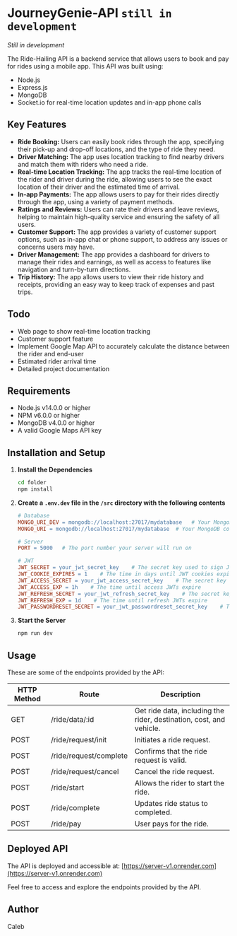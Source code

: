 # JourneyGenie-API   `still in development`

*Still in development*

The Ride-Hailing API is a backend service that allows users to book and pay for rides using a mobile app. This API was built using:
- Node.js
- Express.js
- MongoDB
- Socket.io for real-time location updates and in-app phone calls

## Key Features

- **Ride Booking:** Users can easily book rides through the app, specifying their pick-up and drop-off locations, and the type of ride they need.
- **Driver Matching:** The app uses location tracking to find nearby drivers and match them with riders who need a ride.
- **Real-time Location Tracking:** The app tracks the real-time location of the rider and driver during the ride, allowing users to see the exact location of their driver and the estimated time of arrival.
- **In-app Payments:** The app allows users to pay for their rides directly through the app, using a variety of payment methods.
- **Ratings and Reviews:** Users can rate their drivers and leave reviews, helping to maintain high-quality service and ensuring the safety of all users.
- **Customer Support:** The app provides a variety of customer support options, such as in-app chat or phone support, to address any issues or concerns users may have.
- **Driver Management:** The app provides a dashboard for drivers to manage their rides and earnings, as well as access to features like navigation and turn-by-turn directions.
- **Trip History:** The app allows users to view their ride history and receipts, providing an easy way to keep track of expenses and past trips.

## Todo
- Web page to show real-time location tracking
- Customer support feature
- Implement Google Map API to accurately calculate the distance between the rider and end-user
- Estimated rider arrival time
- Detailed project documentation

## Requirements

- Node.js v14.0.0 or higher
- NPM v6.0.0 or higher
- MongoDB v4.0.0 or higher
- A valid Google Maps API key

## Installation and Setup

1. **Install the Dependencies**
   ```bash
   cd folder
   npm install
   ```

2. **Create a `.env.dev` file in the `/src` directory with the following contents**
   ```makefile
   # Database
   MONGO_URI_DEV = mongodb://localhost:27017/mydatabase   # Your MongoDB connection string if you run `npm run dev`
   MONGO_URI = mongodb://localhost:27017/mydatabase  # Your MongoDB connection string if your run `npm start`

   # Server
   PORT = 5000   # The port number your server will run on

   # JWT
   JWT_SECRET = your_jwt_secret_key    # The secret key used to sign JWTs
   JWT_COOKIE_EXPIRES = 1    # The time in days until JWT cookies expire
   JWT_ACCESS_SECRET = your_jwt_access_secret_key    # The secret key used to sign access JWTs
   JWT_ACCESS_EXP = 1h    # The time until access JWTs expire
   JWT_REFRESH_SECRET = your_jwt_refresh_secret_key    # The secret key used to sign refresh JWTs
   JWT_REFRESH_EXP = 1d    # The time until refresh JWTs expire
   JWT_PASSWORDRESET_SECRET = your_jwt_passwordreset_secret_key    # The secret key used to sign password reset JWTs
   ```

3. **Start the Server**
   ```bash
   npm run dev
   ```

## Usage
These are some of the endpoints provided by the API:

| HTTP Method | Route                     | Description                                      |
|-------------|---------------------------|--------------------------------------------------|
| GET         | /ride/data/:id            | Get ride data, including the rider, destination, cost, and vehicle.     |
| POST        | /ride/request/init        | Initiates a ride request.                        |
| POST        | /ride/request/complete    | Confirms that the ride request is valid.         |
| POST        | /ride/request/cancel      | Cancel the ride request.                         |
| POST        | /ride/start               | Allows the rider to start the ride.              |
| POST        | /ride/complete            | Updates ride status to completed.                |
| POST        | /ride/pay                 | User pays for the ride.                          |

## Deployed API

The API is deployed and accessible at: [https://server-v1.onrender.com](https://server-v1.onrender.com)

Feel free to access and explore the endpoints provided by the API.

## Author
Caleb